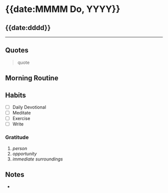# {{date:MMMM Do, YYYY}}
## {{date:dddd}}
***

## Quotes

> quote

## Morning Routine

## Habits
- [ ] Daily Devotional
- [ ] Meditate
- [ ] Exercise
- [ ] Write

### Gratitude
1. _person_
2. _opportunity_
3. _immediate surroundings_

## Notes

- 